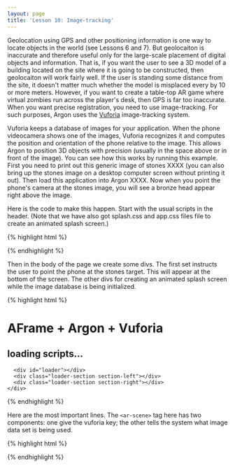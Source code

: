 ```yaml
---
layout: page
title: 'Lesson 10: Image-tracking'
---
```


Geolocation using GPS and other positioning information is one way to locate objects in the world (see Lessons 6 and 7). But geolocaiton is inaccurate and therefore useful only for the large-scale placement of digital objects and information. That is, if you want the user to see a 3D model of a building located on the site where it is going to be constructed, then geolocaiton will work fairly well. If the user is standing some distance from the site, it doesn't matter much whether the model is misplaced every by 10 or more meters. However, if you want to create a table-top AR game where virtual zombies run across the player's desk, then GPS is far too inaccurate. When you want precise registration, you need to use image-tracking. For such purposes, Argon uses the [Vuforia](http://www.vuforia.com) image-tracking system. 

Vuforia keeps a database of images for your application. When the phone videocamera shows one of the images, Vuforia recognizes it and computes the position and orientation of the phone relative to the image. This allows Argon to position 3D objects with precision (usually in the space above or in front of the image). You can see how this works by running this example. First you need to print out this generic image of stones XXXX (you can also bring up the stones image on a desktop computer screen without printing it out). Then load this application into Argon XXXX.  Now when you point the phone's camera at the stones image, you will see a bronze head appear right above the image. 

Here is the code to make this happen. Start with the usual scripts in the header. (Note that we have also got splash.css and app.css files file to create an animated splash screen.)

{% highlight html %}

<html>
  <head>
    <title>Vuforia, with Argon + A-Frame</title>
    <meta name="description" content="Vuforia, with Argon + A-Frame">
    <link rel="stylesheet" type="text/css" href="../resources/splash.css">
    <link rel="stylesheet" type="text/css" href="app.css">
    <script src="../resources/js/aframe.min.js"></script>
    <script src="../resources/js/argon.min.js"></script>
    <script src="../build.js"></script>
    <script src="../resources/js/CSS3DArgonRenderer.js"></script>
    <script src="../resources/js/CSS3DArgonHUD.js"></script>
    <script src="../resources/js/aframe-look-at-component.js"></script>
  </head>
  {% endhighlight %}
  
  Then in the body of the page  we create some divs. The first set instructs the user to point the phone at the stones target. This will appear at the bottom of the screen. The other divs for creating an animated splash screen while the image database is being initialized. 
  
  {% highlight html %}

  <body>
    <div hidden>
      <div id="lookattarget" class="bottomScreen">Look at the "stones" target ...</div>
    </div>  
    <div id="loader-wrapper">
      <div class="splashtext">
        <h1>AFrame + Argon + Vuforia</h1>
        <h2 id="status">loading scripts...</h2>
      </div>

      <div id="loader"></div>
      <div class="loader-section section-left"></div>
      <div class="loader-section section-right"></div>
    </div>
{% endhighlight %}

  Here are the most important lines.  The `<ar-scene>` tag here has two components: one give the vuforia key; the other tells the system what image data set is being used. 
  
  {% highlight html %}
    <ar-scene vuforiakey="#vuforiakey"
              vuforiadataset__stonesandchips="src:url(../resources/datasets/StonesAndChips.xml);">
      <a-assets>
        <a-asset-item id="vuforiakey" src="key.txt"></a-asset-item>
      </a-assets>
      <!-- attach to stones target. x/y in the plane, z up -->
      <ar-frame id="frame" trackvisibility="true" visible="false" parent="vuforia.stonesandchips.stones" position="0 0 0" rotation="0 0 0">
       <a-entity scale="0.1 0.1 0.1">
      <a-sphere position="0 1.25 -1" radius="1.25" color="#EF2D5E"></a-sphere>
       </a-entity>
      </ar-frame>      
    </ar-scene>
    <script src="app.js"></script>
  </body>

{% endhighlight %}

